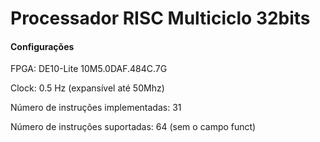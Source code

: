 # Processador RISC Multiciclo 32bits

#### Configurações

FPGA: DE10-Lite 10M5.0DAF.484C.7G

Clock: 0.5 Hz (expansível até 50Mhz)

Número de instruções implementadas: 31

Número de instruções suportadas: 64 (sem o campo funct)

